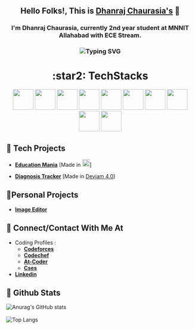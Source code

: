## <p align="center"> Hello Folks!, This is [**Dhanraj Chaurasia's**](https://dhanrajchaurasia.github.io/) :wave: </p>
### <p align="center"> I'm Dhanraj Chaurasia, currently 2nd year student at MNNIT Allahabad with ECE Stream. </p>
### <p align="center"> ![Typing SVG](https://readme-typing-svg.herokuapp.com?font=Roboto&color=%23FFF03C&size=25&center=true&vCenter=true&width=850&height=30&lines=An+enthusiast+frontend+web+developer.;A+competitive+programmer+(coder).+;Enthusiast+to+learn+new+skills.;A+quick+learner+to+develop+new+skills.) </p>
<h1 align="center"> :star2: TechStacks </h1>
<div align="center">
  <img width="55" src="https://upload.wikimedia.org/wikipedia/commons/9/9a/Visual_Studio_Code_1.35_icon.svg"/>
  <img width="55" src="https://cdn-icons-png.flaticon.com/512/1216/1216733.png"/>
  <img width="55" src="https://upload.wikimedia.org/wikipedia/commons/thumb/6/62/CSS3_logo.svg/240px-CSS3_logo.svg.png"/>
  <img width="55" src="https://raw.githubusercontent.com/gilbarbara/logos/master/logos/javascript.svg"/>
  <img width="55" src="https://raw.githubusercontent.com/gilbarbara/logos/master/logos/bootstrap.svg"/>
  <img width="55" src="https://cdn.worldvectorlogo.com/logos/react-1.svg"/>
  <img width="55" src="https://www.freeiconspng.com/uploads/arduino-icon-2.png"/>
  <img width="55" src="https://icon-library.com/images/django-icon/django-icon-0.jpg"/>
  <img width="55" src="https://styles.redditmedia.com/t5_ojppm/styles/communityIcon_459yspyd67m11.png"/>
  <img width="55" src="https://avatars.githubusercontent.com/u/684879?s=400&v=4"/>
</div>

## :star2: Tech Projects
- [**Education Mania**](https://devfolio.co/submissions/educationmania-5775) [Made in <a href="https://hack36.com"><img src="http://bit.ly/BuiltAtHack36" height=20px></a>]
<!-- - [Made in [Hack36 4.0](https://www.hack36.com/)] -->
- [**Diagnosis Tracker**](https://github.com/Colossal-Team/Devjam-DayNightCoders) [Made in [Devjam 4.0](https://www.hack36.com/)]
## 🌟Personal Projects
- [**Image Editor**](https://dhanrajchaurasia.github.io/Image-Editor-Project/)
## :star2: Connect/Contact With Me At
- Coding Profiles : 
  - [**Codeforces**](https://codeforces.com/profile/coderdhanraj)
  - [**Codechef**](https://codechef.com/users/coderdhanraj/)
  - [**At-Coder**](https://atcoder.jp/users/coderdhanraj/)
  - [**Cses**](https://cses.fi/user/75925/)
- [**Linkedin**](https://www.linkedin.com/in/dhanraj-chaurasia-4309b9207/)
## :star2: Github Stats 
![Anurag's GitHub stats](https://github-readme-stats.vercel.app/api?username=dhanrajchaurasia&show_icons=true&theme=radical)</br>                   
![Top Langs](https://github-readme-stats.vercel.app/api/top-langs/?username=dhanrajchaurasia&show_icons=true&theme=radical) 
